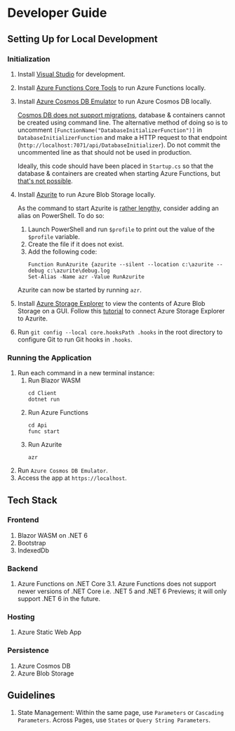 # Developer Guide

## Setting Up for Local Development

### Initialization

1. Install [Visual Studio](https://visualstudio.microsoft.com/downloads/) for development.
1. Install [Azure Functions Core Tools](https://docs.microsoft.com/en-us/azure/azure-functions/functions-run-local?tabs=windows%2Ccsharp%2Cbash#v2) to run Azure Functions locally.
1. Install [Azure Cosmos DB Emulator](https://docs.microsoft.com/en-us/azure/cosmos-db/local-emulator?tabs=cli%2Cssl-netstd21) to run Azure Cosmos DB locally.

    [Cosmos DB does not support migrations](https://github.com/dotnet/efcore/issues/13200), database & containers cannot be created using command line. The alternative method of doing so is to uncomment `[FunctionName("DatabaseInitializerFunction")]` in `DatabaseInitializerFunction` and make a HTTP request to that endpoint (`http://localhost:7071/api/DatabaseInitializer`). Do not commit the uncommented line as that should not be used in production.

    Ideally, this code should have been placed in `Startup.cs` so that the database & containers are created when starting Azure Functions, but [that's not possible](https://docs.microsoft.com/en-us/azure/azure-functions/functions-dotnet-dependency-injection#caveats).
1. Install [Azurite](https://docs.microsoft.com/en-us/azure/storage/common/storage-use-azurite?tabs=visual-studio) to run Azure Blob Storage locally.
    
    As the command to start Azurite is [rather lengthy](https://docs.microsoft.com/en-us/azure/storage/common/storage-use-azurite?tabs=visual-studio#run-azurite-from-a-command-line), consider adding an alias on PowerShell. To do so:

   1. Launch PowerShell and run `$profile` to print out the value of the `$profile` variable. 
   1. Create the file if it does not exist. 
   1. Add the following code:
      ```
      Function RunAzurite {azurite --silent --location c:\azurite --debug c:\azurite\debug.log
      Set-Alias -Name azr -Value RunAzurite
      ```

   Azurite can now be started by running `azr`.
1. Install [Azure Storage Explorer](https://azure.microsoft.com/en-us/features/storage-explorer/#overview) to view the contents of Azure Blob Storage on a GUI. Follow this [tutorial](https://docs.microsoft.com/en-us/azure/storage/common/storage-use-azurite?tabs=visual-studio#connect-to-azurite-using-http) to connect Azure Storage Explorer to Azurite.
1. Run `git config --local core.hooksPath .hooks` in the root directory to configure Git to run Git hooks in `.hooks`.

### Running the Application

1. Run each command in a new terminal instance:
    1. Run Blazor WASM
       ```
       cd Client
       dotnet run
       ```
    1. Run Azure Functions
       ```
       cd Api
       func start
       ```
    1. Run Azurite
       ```
       azr
       ```
1. Run `Azure Cosmos DB Emulator`.
1. Access the app at `https://localhost`.

## Tech Stack

### Frontend

1. Blazor WASM on .NET 6
1. Bootstrap
1. IndexedDb

### Backend

1. Azure Functions on .NET Core 3.1. Azure Functions does not support newer versions of .NET Core i.e. .NET 5 and .NET 6 Previews; it will only support .NET 6 in the future.

### Hosting

1. Azure Static Web App

### Persistence

1. Azure Cosmos DB
1. Azure Blob Storage

## Guidelines

1. State Management: Within the same page, use `Parameters` or `Cascading Parameters`. Across Pages, use `States` or `Query String Parameters`.
